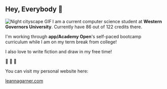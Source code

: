 ## Hey, Everybody 👋

<img src="https://64.media.tumblr.com/4e61ba67676b259b551a1b29b3fecd85/0a4187d674aeec28-d9/s500x750/98941458db1226a0c451e97df7b9f8acfdae0d58.gifv" align="left" alt="Night cityscape GIF"> I am a current computer science student at __Western Governors University__. Currently have 86 out of 122 credits there.

I'm working through __app/Academy Open__'s self-paced bootcamp curriculum while I am on my term break from college!

I also love to write fiction and draw in my free time!

🔮 🔮 🔮

You can visit my personal website here:

[leannagarner.com](https://leannagarner.com/)
<!--
**aistii/aistii** is a ✨ _special_ ✨ repository because its `README.md` (this file) appears on your GitHub profile.

Here are some ideas to get you started:

- 🔭 I’m currently working on ...
- 🌱 I’m currently learning ...
- 👯 I’m looking to collaborate on ...
- 🤔 I’m looking for help with ...
- 💬 Ask me about ...
- 📫 How to reach me: ...
- 😄 Pronouns: ...
- ⚡ Fun fact: ...
-->

